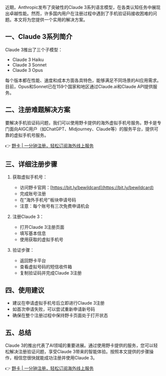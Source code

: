 近期，Anthropic发布了突破性的Claude 3系列语言模型，在各类认知任务中展现出卓越性能。然而，许多国内用户在注册过程中遇到了手机验证码接收困难的问题。本文将为您提供一个实用的解决方案。

## 一、Claude 3系列简介

Claude 3推出了三个子模型：
- Claude 3 Haiku
- Claude 3 Sonnet
- Claude 3 Opus

每个版本都在性能、速度和成本方面各具特色，能够满足不同场景的AI应用需求。目前，Opus和Sonnet已在159个国家和地区通过Claude.ai和Claude API提供服务。

## 二、注册难题解决方案

要解决手机验证码问题，我们可以使用野卡提供的海外虚拟手机号服务。野卡是专门面向AIGC用户（如ChatGPT、Midjourney、Claude等）的服务平台，提供可靠的虚拟手机号服务。

👉 [野卡 | 一分钟注册，轻松订阅海外线上服务](https://bit.ly/bewildcard)

## 三、详细注册步骤

1. 获取虚拟手机号：
   - 访问野卡官网：[https://bit.ly/bewildcard](https://bit.ly/bewildcard)
   - 完成账号注册
   - 在"海外手机号"板块申请号码
   - 注意：每个账号有三次免费申请机会

2. 注册Claude 3：
   - 打开Claude 3注册页面
   - 填写基本信息
   - 使用获取的虚拟手机号
   
3. 验证步骤：
   - 返回野卡平台
   - 查看虚拟号码的短信收件箱
   - 复制验证码并完成Claude 3注册

## 四、使用建议

- 建议在申请虚拟手机号后立即进行Claude 3注册
- 如首次申请失败，可以尝试重新申请新号码
- 确保在整个注册过程中保持野卡页面处于打开状态

## 五、总结

Claude 3的推出代表了AI领域的重要进展。通过使用野卡提供的服务，您可以轻松解决注册验证问题，享受Claude 3带来的智能体验。按照本文提供的步骤操作，相信您很快就能成功注册并使用Claude 3。

👉 [野卡 | 一分钟注册，轻松订阅海外线上服务](https://bit.ly/bewildcard)
